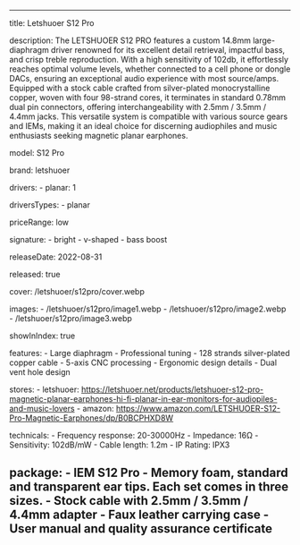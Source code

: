 ---

title: Letshuoer S12 Pro

description: The LETSHUOER S12 PRO features a custom 14.8mm large-diaphragm driver renowned for its excellent detail retrieval, impactful bass, and crisp treble reproduction. With a high sensitivity of 102db, it effortlessly reaches optimal volume levels, whether connected to a cell phone or dongle DACs, ensuring an exceptional audio experience with most source/amps. Equipped with a stock cable crafted from silver-plated monocrystalline copper, woven with four 98-strand cores, it terminates in standard 0.78mm dual pin connectors, offering interchangeability with 2.5mm / 3.5mm / 4.4mm jacks. This versatile system is compatible with various source gears and IEMs, making it an ideal choice for discerning audiophiles and music enthusiasts seeking magnetic planar earphones.

model: S12 Pro

brand: letshuoer

drivers: 
    - planar: 1


driversTypes:
    - planar


priceRange: low

signature:
    - bright
    - v-shaped
    - bass boost

releaseDate: 2022-08-31

released: true

cover: /letshuoer/s12pro/cover.webp

images: 
    - /letshuoer/s12pro/image1.webp
    - /letshuoer/s12pro/image2.webp 
    - /letshuoer/s12pro/image3.webp
    
showInIndex: true

features:
    - Large diaphragm
    - Professional tuning
    - 128 strands silver-plated copper cable
    - 5-axis CNC processing
    - Ergonomic design details
    - Dual vent hole design

stores:
    - letshuoer: https://letshuoer.net/products/letshuoer-s12-pro-magnetic-planar-earphones-hi-fi-planar-in-ear-monitors-for-audiopiles-and-music-lovers
    - amazon: https://www.amazon.com/LETSHUOER-S12-Pro-Magnetic-Earphones/dp/B0BCPHXD8W
    
technicals:
    - Frequency response: 20-30000Hz
    - Impedance: 16Ω
    - Sensitivity: 102dB/mW
    - Cable length: 1.2m
    - IP Rating: IPX3

package: 
    - IEM S12 Pro
    - Memory foam, standard and transparent ear tips. Each set comes in three sizes.
    - Stock cable with 2.5mm / 3.5mm / 4.4mm adapter
    - Faux leather carrying case
    - User manual and quality assurance certificate
---